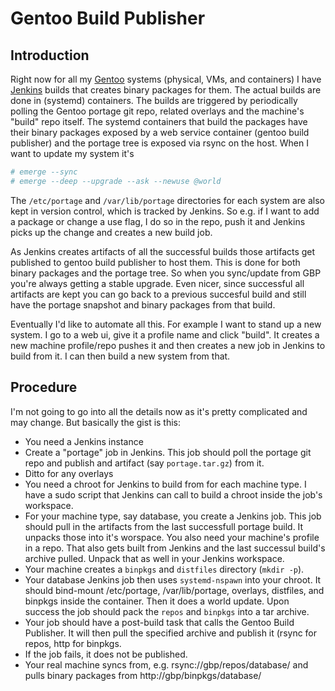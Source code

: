 # Gentoo Build Publisher

## Introduction

Right now for all my [Gentoo](https://www.gentoo.org) systems (physical, VMs,
and containers) I have [Jenkins](https://www.jenkins.io) builds that creates
binary packages for them.  The actual builds are done in (systemd) containers.
The builds are triggered by periodically polling the Gentoo portage git repo,
related overlays and the machine's "build" repo itself.  The systemd containers
that build the packages have their binary packages exposed by a web service
container (gentoo build publisher) and the portage tree is exposed via rsync on
the host. When I want to update my system it's

```bash
# emerge --sync
# emerge --deep --upgrade --ask --newuse @world
```

The `/etc/portage` and `/var/lib/portage` directories for each system are also
kept in version control, which is tracked by Jenkins. So e.g. if I want to add
a package or change a use flag, I do so in the repo, push it and Jenkins picks
up the change and creates a new build job.

As Jenkins creates artifacts of all the successful builds those artifacts get
published to gentoo build publisher to host them.  This is done for both binary
packages and the portage tree. So when you sync/update from GBP you're always
getting a stable upgrade.  Even nicer, since successful all artifacts are kept
you can go back to a previous succesful build and still have the portage
snapshot and binary packages from that build.

Eventually I'd like to automate all this.  For example I want to stand up a new
system. I go to a web ui, give it a profile name and click "build". It creates
a new machine profile/repo pushes it and then creates a new job in Jenkins to
build from it. I can then build a new system from that.


## Procedure

I'm not going to go into all the details now as it's pretty complicated and may
change.  But basically the gist is this:

* You need a Jenkins instance
* Create a "portage" job in Jenkins.  This job should poll the portage git repo
  and publish and artifact (say `portage.tar.gz`) from it.
* Ditto for any overlays
* You need a chroot for Jenkins to build from for each machine type. I have a
  sudo script that Jenkins can call to build a chroot inside the job's
  workspace.
* For your machine type, say database, you create a Jenkins job. This job
  should pull in the artifacts from the last successfull portage build. It
  unpacks those into it's worspace.  You also need your machine's profile in a
  repo. That also gets built from Jenkins and the last successul build's
  archive pulled.  Unpack that as well in your Jenkins workspace.
* Your machine creates a `binpkgs` and `distfiles` directory (`mkdir -p`).
* Your database Jenkins job then uses `systemd-nspawn` into your chroot.  It
  should bind-mount /etc/portage, /var/lib/portage, overlays, distfiles, and
  binpkgs  inside the container.  Then it does a world update.  Upon success
  the job should pack the `repos` and `binpkgs` into a tar archive.
* Your job should have a post-build task that calls the Gentoo Build Publisher.
  It will then pull the specified archive and publish it (rsync for repos, http
  for binpkgs.
* If the job fails, it does not be published.
* Your real machine syncs from, e.g. rsync://gbp/repos/database/ and pulls binary
  packages from http://gbp/binpkgs/database/
